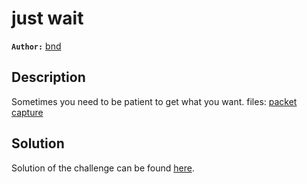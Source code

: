 # just wait

**`Author:`** [bnd](https://www.linkedin.com/in/anesbendaoud/)

## Description
Sometimes you need to be patient to get what you want.
files: [packet capture](./capture.pcapng)

## Solution
Solution of the challenge can be found [here](solution/).
